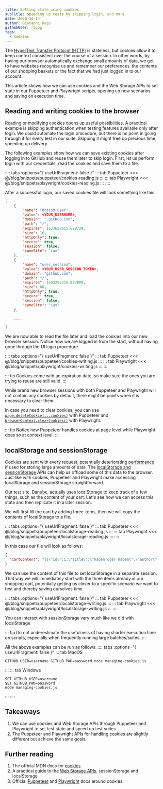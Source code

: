 ```yaml
---
title: Setting state using cookies
subTitle: Speeding up tests by skipping login, and more
date: 2020-10-14
author: Giovanni Rago
githubUser: ragog
tags:
  - cookies
---
```


The [HyperText Transfer Protocol (HTTP)](https://developer.mozilla.org/en-US/docs/Web/HTTP#:~:text=Hypertext%20Transfer%20Protocol%%20%28HTTP%29%20is,be%20used%20for%20other%20purposes.) is stateless, but cookies allow it to keep context consistent over the course of a session. In other words, by having our browser automatically exchange small amounts of data, we get to have websites recognise us and remember our preferences, the contents of our shopping baskets or the fact that we had just logged in to our account.

This article shows how we can use cookies and the Web Storage APIs to set state in our Puppeteer and Playwright scripts, opening up new scenarios and saving on execution time.

<!-- more -->

## Reading and writing cookies to the browser

Reading or modifying cookies opens up useful possibilities. A practical example is skipping authentication when testing features available only after login. We could automate the login procedure, but there is no point in going through it for every test in our suite. Skipping it might free up precious time, speeding up delivery.

The following examples show how we can save existing cookies after logging in to GitHub and reuse them later to skip login. First, let us perform login with our credentials, read the cookies and save them to a file.

:::: tabs :options="{ useUrlFragment: false }"
::: tab Puppeteer
<<< @/blog/snippets/puppeteer/cookies-reading.js
:::
::: tab Playwright
<<< @/blog/snippets/playwright/cookies-reading.js
:::
::::

After a successful login, our saved cookies file will look something like this:

```json
[
    {
        "name": "dotcom_user",
        "value": <YOUR_USERNAME>,
        "domain": ".github.com",
        "path": "/",
        "expires": 1633622615.629729,
        "size": 16,
        "httpOnly": true,
        "secure": true,
        "session": false,
        "sameSite": "Lax"
    },
    {
        "name": "user_session",
        "value": <YOUR_USER_SESSION_TOKEN>,
        "domain": "github.com",
        "path": "/",
        "expires": 1603296216.923899,
        "size": 60,
        "httpOnly": true,
        "secure": true,
        "session": false,
        "sameSite": "Lax"
    },

    ...

]
```

We are now able to read the file later and load the cookies into our new browser session. Notice how we are logged in from the start, without having gone through the UI login procedure.

:::: tabs :options="{ useUrlFragment: false }"
::: tab Puppeteer
<<< @/blog/snippets/puppeteer/cookies-writing.js
:::
::: tab Playwright
<<< @/blog/snippets/playwright/cookies-writing.js
:::
::::

::: tip
Cookies come with an expiration date, so make sure the ones you are trying to reuse are still valid.
:::

While brand new browser sessions with both Puppeteer and Playwright will not contain any cookies by default, there might be points when it is necessary to clear them.

In case you need to clear cookies, you can use [`page.deleteCookie(...cookies)`](https://pptr.dev/#?product=Puppeteer&version=v5.3.1&show=api-pagedeletecookiecookies) with Puppeteer and [`browserContext.clearCookies()`](https://playwright.dev/#version=v1.4.2&path=docs%2Fapi.md&q=browsercontextclearcookies) with Playwright.

::: tip
Notice how Puppeteer handles cookies at page level while Playwright does so at context level.
:::

## localStorage and sessionStorage

Cookies are sent with every request, potentially deteriorating [performance](basics-performance/) if used for storing large amounts of data. The [localStorage and sessionStorage](https://javascript.info/localstorage) APIs can help us offload some of this data to the browser. Just like with cookies, Puppeteer and Playwright make accessing localStorage and sessionStorage straightforward.

Our test site, [Danube](https://danube-webshop.herokuapp.com/), actually uses localStorage to keep track of a few things, such as the content of your cart. Let's see how we can access this state and then replicate it in a later session.

We will first fill the cart by adding three items, then we will copy the contents of localStorage to a file.

:::: tabs :options="{ useUrlFragment: false }"
::: tab Puppeteer
<<< @/blog/snippets/puppeteer/localstorage-reading.js
:::
::: tab Playwright
<<< @/blog/snippets/playwright/localstorage-reading.js
:::
::::

In this case our file will look as follows:

```json
{
  "cartContent": "[{\"id\":1,\"title\":\"Haben oder haben\",\"author\":\"Fric Eromm\",\"genre\":\"philosophy\",\"price\":\"9.95\",\"rating\":\"★★★★☆\",\"stock\":\"1\"},{\"id\":2,\"title\":\"Parry Hotter\",\"author\":\"J/K Rowlin'\",\"genre\":\"erotic\",\"price\":\"9.95\",\"rating\":\"★★★☆☆\",\"stock\":\"1\"},{\"id\":3,\"title\":\"Laughterhouse-Five\",\"author\":\"Truk Tugennov\",\"genre\":\"scifi\",\"price\":\"9.95\",\"rating\":\"★★★☆☆\",\"stock\":\"1\"}]"
}
```

We can use the content of this file to set localStorage in a separate session. That way we will immediately start with the three items already in our shopping cart, potentially getting us closer to a specific scenario we want to test and thereby saving ourselves time.

:::: tabs :options="{ useUrlFragment: false }"
::: tab Puppeteer
<<< @/blog/snippets/puppeteer/localstorage-writing.js
:::
::: tab Playwright
<<< @/blog/snippets/playwright/localstorage-writing.js
:::
::::

You can interact with sessionStorage very much like we did with localStorage.

::: tip
Do not underestimate the usefulness of having shorter execution time on scripts, especially when frequently running large batches/suites.
:::

All the above examples can be run as follows:
:::: tabs :options="{ useUrlFragment: false }"
::: tab MacOS
```shell script
GITHUB_USER=username GITHUB_PWD=password node managing-cookies.js
```
:::
::: tab Windows
```shell script
SET GITHUB_USER=username
SET GITHUB_PWD=password
node managing-cookies.js
```
:::
::::

## Takeaways

1. We can use cookies and Web Storage APIs through Puppeteer and Playwright to set test state and speed up test suites.
2. The Puppeteer and Playwright APIs for handling cookies are slightly different but achieve the same goals.

## Further reading

1. The official MDN docs for [cookies](https://developer.mozilla.org/en-US/docs/Web/HTTP/Cookies).
2. A practical guide to the [Web Storage APIs](https://javascript.info/localstorage), sessionStorage and localStorage.
2. Official [Puppeteer](https://pptr.dev/#?product=Puppeteer&version=v5.3.1&show=api-pagecookiesurls) and [Playwright](https://playwright.dev/#version=v1.4.2&path=docs%2Fauth.md&q=cookies) docs around cookies.
